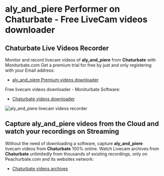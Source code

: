 # aly_and_piere Performer on Chaturbate - Free LiveCam videos downloader

## Chaturbate Live Videos Recorder

Monitor and record livecam videos of **aly_and_piere** from **Chaturbate** with Moniturbate.com
Get a premium trial for free by just and only registering with your Email address:
* [aly_and_piere Premium videos downloader](https://moniturbate.com/request-demo-licence-key.html)

Free livecam videos downloader - Moniturbate Software:
* [Chaturbate videos downloader](https://moniturbate.com/moniturbate-download-software.html)

![aly_and_piere livecam videos recorder](https://peachurnet.com/templates/moniturbate-software.png)


## Capture aly_and_piere videos from the Cloud and watch your recordings on Streaming

Without the need of downloading a software, capture **aly_and_piere** livecam videos from **Chaturbate** 100% online.
Watch Livecam archives from **Chaturbate** unlimitedly from thousands of existing recordings, only on Peachurbate.com and its websites network:
* [Chaturbate videos archives](https://peachurnet.com/)